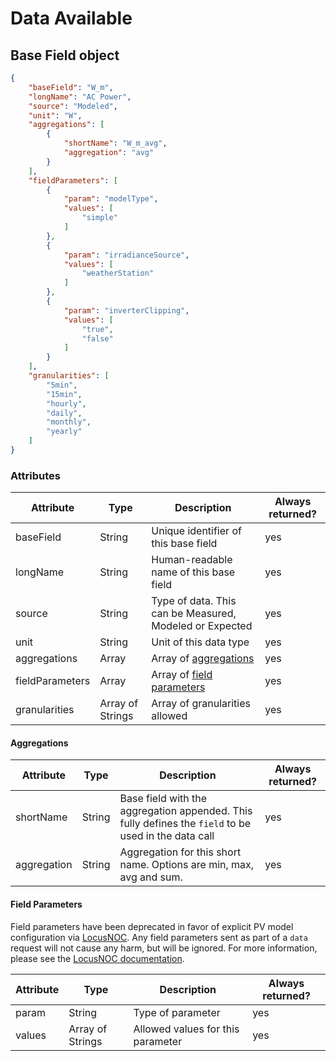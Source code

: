 # Data Available

## Base Field object

```json
{
    "baseField": "W_m",
    "longName": "AC Power",
    "source": "Modeled",
    "unit": "W",
    "aggregations": [
        {
            "shortName": "W_m_avg",
            "aggregation": "avg"
        }
    ],
    "fieldParameters": [
        {
            "param": "modelType",
            "values": [
                "simple"
            ]
        },
        {
            "param": "irradianceSource",
            "values": [
                "weatherStation"
            ]
        },
        {
            "param": "inverterClipping",
            "values": [
                "true",
                "false"
            ]
        }
    ],
    "granularities": [
        "5min",
        "15min",
        "hourly",
        "daily",
        "monthly",
        "yearly"
    ]
}
```

### Attributes

Attribute | Type| Description | Always returned?
---|---|---|---
baseField | String | Unique identifier of this base field | yes
longName | String | Human-readable name of this base field | yes
source | String | Type of data. This can be Measured, Modeled or Expected | yes
unit | String | Unit of this data type | yes
aggregations | Array | Array of [aggregations](#aggregations) | yes
fieldParameters | Array | Array of [field parameters](#field-parameters) | yes
granularities | Array of Strings | Array of granularities allowed | yes

#### Aggregations

Attribute | Type| Description | Always returned?
---|---|---|---
shortName | String | Base field with the aggregation appended. This fully defines the `field` to be used in the data call | yes
aggregation | String | Aggregation for this short name. Options are min, max, avg and sum. | yes

#### Field Parameters

<aside class="warning">Field parameters have been deprecated in favor of explicit PV model configuration via <a href="https://solarnoc.datareadings.com/" target="_blank">LocusNOC</a>. Any field parameters sent as part of a <code>data</code> request will not cause any harm, but will be ignored. For more information, please see the <a href="https://locusenergy.force.com/s/article/PV-Model-Settings" target="_blank">LocusNOC documentation</a>.</aside>

Attribute | Type| Description | Always returned?
---|---|---|---
param | String | Type of parameter | yes
values | Array of Strings | Allowed values for this parameter | yes